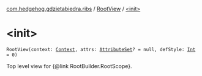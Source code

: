 [com.hedgehog.gdzietabiedra.ribs](../index.md) / [RootView](index.md) / [&lt;init&gt;](./-init-.md)

# &lt;init&gt;

`RootView(context: `[`Context`](https://developer.android.com/reference/android/content/Context.html)`, attrs: `[`AttributeSet`](https://developer.android.com/reference/android/util/AttributeSet.html)`? = null, defStyle: `[`Int`](https://kotlinlang.org/api/latest/jvm/stdlib/kotlin/-int/index.html)` = 0)`

Top level view for {@link RootBuilder.RootScope}.

